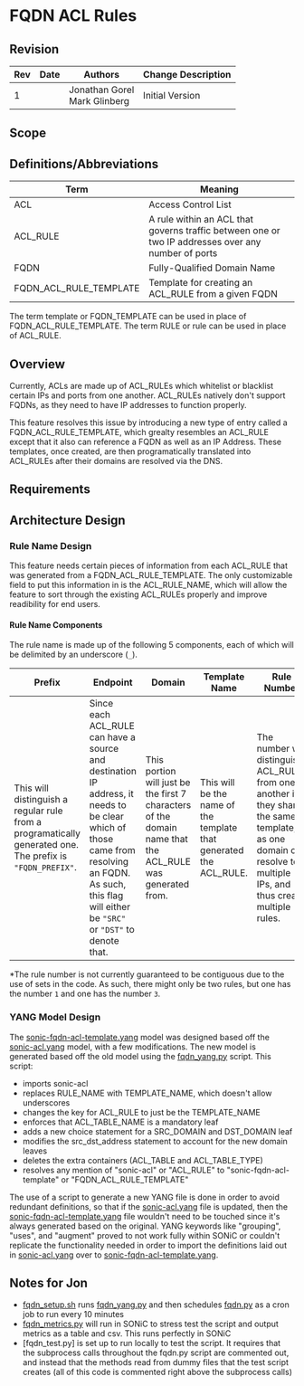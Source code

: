 # FQDN ACL Rules

## Revision

| **Rev**   | **Date**  | **Authors**   | **Change Description**|
| --------- | --------- | ------------- | --------------------- |
| 1         |           |Jonathan Gorel <br> Mark Glinberg |   Initial Version     |
## Scope

## Definitions/Abbreviations

| **Term**  | **Meaning**|
|---------- |------------|
|ACL        | Access Control List   |
|ACL_RULE   | A rule within an ACL that governs traffic between one or two IP addresses over any number of ports|
|FQDN       | Fully-Qualified Domain Name |
|FQDN_ACL_RULE_TEMPLATE  |   Template for creating an ACL_RULE from a given FQDN |

The term template or FQDN_TEMPLATE can be used in place of FQDN_ACL_RULE_TEMPLATE. The term RULE or rule can be used in place of ACL_RULE.
## Overview

Currently, ACLs are made up of ACL_RULEs which whitelist or blacklist certain IPs and ports from one another. ACL_RULEs natively don't support FQDNs, as they need to have IP addresses to function properly.

This feature resolves this issue by introducing a new type of entry called a FQDN_ACL_RULE_TEMPLATE, which grealty resembles an ACL_RULE except that it also can reference a FQDN as well as an IP Address. These templates, once created, are then programatically translated into ACL_RULEs after their domains are resolved via the DNS.

## Requirements

## Architecture Design

### Rule Name Design

This feature needs certain pieces of information from each ACL_RULE that was generated from a FQDN_ACL_RULE_TEMPLATE. The only customizable field to put this information in is the ACL_RULE_NAME, which will allow the feature to sort through the existing ACL_RULEs properly and improve readibility for end users.

#### Rule Name Components

The rule name is made up of the following 5 components, each of which will be delimited by an underscore (`_`).

| **Prefix** | **Endpoint** | **Domain** | **Template Name** | **Rule Number** |
| ---------- | ------------ | ---------- | ----------------- | --------------- |
| This will distinguish a regular rule from a programatically generated one. The prefix is `"FQDN_PREFIX"`.| Since each ACL_RULE can have a source and destination IP address, it needs to be clear which of those came from resolving an FQDN. As such, this flag will either be `"SRC"` or `"DST"` to denote that.| This portion will just be the first 7 characters of the domain name that the ACL_RULE was generated from. | This  will be the name of the template that generated the ACL_RULE. | The number will distinguish ACL_RULEs from one another if they share the same template, as one domain can resolve to multiple IPs, and thus create multiple rules.

*The rule number is not currently guaranteed to be contiguous due to the use of sets in the code. As such, there might only be two rules, but one has the number `1` and one has the number `3`.

### YANG Model Design

The [sonic-fqdn-acl-template.yang](sonic-fqdn-acl-template.yang) model was designed based off the [sonic-acl.yang](sonic-acl.yang) model, with a few modifications. The new model is generated based off the old model using the [fqdn_yang.py](fqdn_yang.py) script. This script:

- imports sonic-acl
- replaces RULE_NAME with TEMPLATE_NAME, which doesn't allow underscores
- changes the key for ACL_RULE to just be the TEMPLATE_NAME
- enforces that ACL_TABLE_NAME is a mandatory leaf
- adds a new choice statement for a SRC_DOMAIN and DST_DOMAIN leaf
- modifies the src_dst_address statement to account for the new domain leaves
- deletes the extra containers (ACL_TABLE and ACL_TABLE_TYPE)
- resolves any mention of "sonic-acl" or "ACL_RULE" to "sonic-fqdn-acl-template" or "FQDN_ACL_RULE_TEMPLATE"

The use of a script to generate a new YANG file is done in order to avoid redundant definitions, so that if the [sonic-acl.yang](sonic-acl.yang) file is updated, then the [sonic-fqdn-acl-template.yang](sonic-fqdn-acl-template.yang) file wouldn't need to be touched since it's always generated based on the original. YANG keywords like "grouping", "uses", and "augment" proved to not work fully within SONiC or couldn't replicate the functionality needed in order to import the definitions laid out in [sonic-acl.yang](sonic-acl.yang) over to [sonic-fqdn-acl-template.yang](sonic-fqdn-acl-template.yang).


## Notes for Jon

- [fqdn_setup.sh](fqdn_setup.sh) runs [fqdn_yang.py](fqdn_yang.py) and then schedules [fqdn.py](fqdn.py) as a cron job to run every 10 minutes
- [fqdn_metrics.py](fqdn_metrics.py) will run in SONiC to stress test the script and output metrics as a table and csv. This runs perfectly in SONiC
- [fqdn_test.py] is set up to run locally to test the script. It requires that the subprocess calls throughout the fqdn.py script are commented out, and instead that the methods read from dummy files that the test script creates (all of this code is commented right above the subprocess calls)